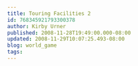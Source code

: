```yaml
---
title: Touring Facilities 2
id: 768345921793300378
author: Kirby Urner
published: 2008-11-28T19:49:00.000-08:00
updated: 2008-11-29T10:07:25.493-08:00
blog: world_game
tags: 
---
```


